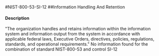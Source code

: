 #NIST-800-53-SI-12
##Information Handling And Retention
#### Description
"The organization handles and retains information within the information system and information output from the system in accordance with applicable federal laws, Executive Orders, directives, policies, regulations, standards, and operational requirements."
No information found for the combination of standard NIST-800-53 and control SI-12
